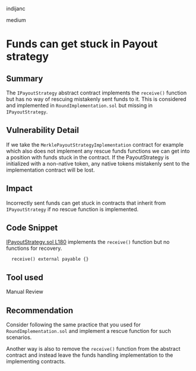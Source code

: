 indijanc

medium

# Funds can get stuck in Payout strategy

## Summary
The `IPayoutStrategy` abstract contract implements the `receive()` function but has no way of rescuing mistakenly sent funds to it. This is considered and implemented in `RoundImplementation.sol` but missing in `IPayoutStrategy`.

## Vulnerability Detail
If we take the `MerklePayoutStrategyImplementation` contract for example which also does not implement any rescue funds functions we can get into a position with funds stuck in the contract. If the PayoutStrategy is initialized with a non-native token, any native tokens mistakenly sent to the implementation contract will be lost.

## Impact
Incorrectly sent funds can get stuck in contracts that inherit from `IPayoutStrategy` if no rescue function is implemented.

## Code Snippet
[IPayoutStrategy.sol L180](https://github.com/sherlock-audit/2023-03-Gitcoin/blob/main/contracts/contracts/payoutStrategy/IPayoutStrategy.sol#L180) implements the `receive()` function but no functions for recovery.
```solidity
  receive() external payable {}
```

## Tool used
Manual Review

## Recommendation
Consider following the same practice that you used for `RoundImplementation.sol` and implement a rescue function for such scenarios.

Another way is also to remove the `receive()` function from the abstract contract and instead leave the funds handling implementation to the implementing contracts.
